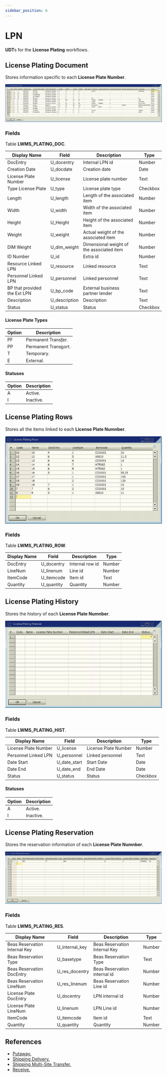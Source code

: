 ```yaml
---
sidebar_position: 6
---
```


# LPN

**UDT**s for the **License Plating** workflows.

## License Plating Document

Stores information specific to each **License Plate Number**.

![LWMS_PlATING_DOC screen](./img-carrier/lwms_plating_doc_screen.png)

### Fields

Table **LWMS_PLATING_DOC**.

| Display Name | Field | Description | Type |
| --- | --- | --- | --- |
| DocEntry | U_docentry | Internal LPN id | Number |
| Creation Date | U_docdate | Creation date | Date |
| License Plate Number | U_license | License plate number| Text |
| Type License Plate | U_type | License plate type | Checkbox |
| Length | U_length | Length of the associated item | Number |
| Width | U_width | Width of the associated item | Number |
| Height | U_Height | Height of the associated item | Number |
| Weight | U_weight | Actual weight of the associated item | Number |
| DIM Weight | U_dim_weight | Dimensional weight of the associated item | Number |
| ID Number | U_id | Extra id | Number |
| Resource Linked LPN | U_resource | Linked resource | Text |
| Personnel Linked LPN | U_personnel | Linked personnel | Text |
| BP that provided the Ext LPN | U_bp_code | External business partner lender | Text |
| Description | U_description | Description | Text |
| Status | U_status | Status | Checkbox |

#### License Plate Types

| Option | Description |
| --- | --- |
| PF | Permanent Trans<u>f</u>er. |
| PP | Permanent Trans<u>p</u>ort. |
| T | Temporary. |
| E | External. |

#### Statuses

| Option | Description |
| --- | --- |
| A | Active. |
| I | Inactive. |

## License Plating Rows

Stores all the items linked to each **License Plate Numnber**.

![LWMS_PlATING_ROW screen](./img-carrier/lwms_license_plating_rows_screen.png)

### Fields

Table **LWMS_PLATING_ROW**.

| Display Name | Field | Description | Type |
| --- | --- | --- | --- |
| DocEntry | U_docentry | Internal row id | Number |
| LineNum | U_linenum | Line id | Number |
| ItemCode | U_itemcode | Item id | Text |
| Quantity | U_quantity | Quantity | Number |

## License Plating History

Stores the history of each **License Plate Numnber**.

![LWMS_PlATING_HIST screen](./img-carrier/lwms_license_plating_hist_screen.png)

### Fields

Table **LWMS_PLATING_HIST**.

| Display Name | Field | Description | Type |
| --- | --- | --- | --- |
| License Plate Number | U_license | License Plate Number | Number |
| Personnel Linked LPN | U_personnel | Linked personnel | Text |
| Date Start | U_date_start | Start Date | Date |
| Date End | U_date_end | End Date | Date |
| Status | U_status | Status | Checkbox |

#### Statuses

| Option | Description |
| --- | --- |
| A | Active. |
| I | Inactive. |

## License Plating Reservation

Stores the reservation information of each **License Plate Numnber**.

![LWMS_PlATING_RES screen](./img-carrier/lwms_license_plating_res_screen.png)

### Fields

Table **LWMS_PLATING_RES**.

| Display Name | Field | Description | Type |
| --- | --- | --- | --- |
| Beas Reservation Internal Key | U_internal_key | Beas Reservation Internal Key | Number |
| Beas Reservation Type | U_basetype | Beas Reservation Type | Text |
| Beas Reservation DocEntry | U_res_docentry | Beas Reservation internal id | Number |
| Beas Reservation LineNum | U_res_linenum | Beas Reservation Line id  | Number |
| License Plate DocEntry | U_docentry | LPN  internal id | Number |
| License Plate LineNum | U_linenum | LPN Line id | Number |
| ItemCode | U_itemcode | Item id | Text |
| Quantity | U_quantity | Quantity | Number |

## References

- [Putaway.](/docs/core_functions/putaway)
- [Shipping Delivery.](/docs/core_functions/shipping_delivery)
- [Shipping Multi-Site Transfer.](/docs/core_functions/shipping_multi_site_transfer)
- [Receive.](/docs/core_functions/receive)
